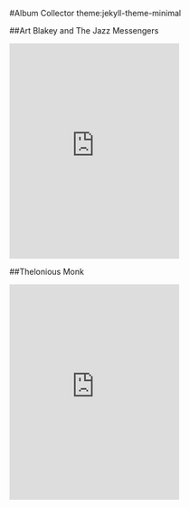 #Album Collector
theme:jekyll-theme-minimal

##Art Blakey and The Jazz Messengers
<iframe src="https://open.spotify.com/embed/album/7f2VoIjzhUkgYKM10SQCO2" width="300" height="380" frameborder="0" allowtransparency="true" allow="encrypted-media"></iframe>

##Thelonious Monk
<iframe src="https://open.spotify.com/embed/album/2WpT885yJAIWvglqFcmN8u" width="300" height="380" frameborder="0" allowtransparency="true" allow="encrypted-media"></iframe>
